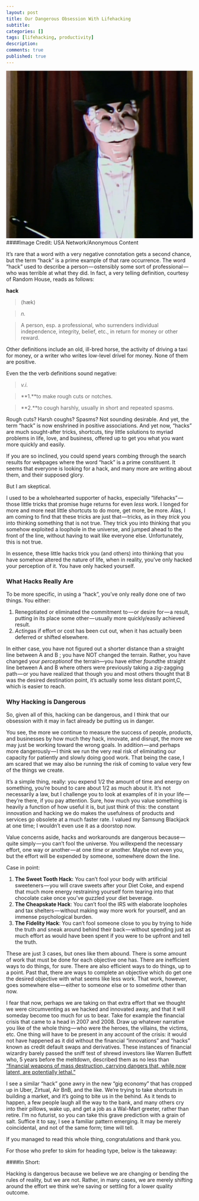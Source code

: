 ```yaml
---
layout: post
title: Our Dangerous Obsession With Lifehacking
subtitle:
categories: []
tags: [lifehacking, productivity]
description:
comments: true
published: true
---
```


![](/graphics/Fsocietyman.png)
####Image Credit: USA Network/Anonymous Content

It’s rare that a word with a very negative connotation gets a second chance, but the term “hack” is a prime example of that rare occurrence. The word “hack” used to describe a person — ostensibly some sort of professional — who was terrible at what they did. In fact, a very telling definition, courtesy of Random House, reads as follows:

 **hack**

> (hæk)

> *n.*

> A person, esp. a professional, who surrenders individual independence,
> integrity, belief, etc., in return for money or other reward.

<!--more-->
Other definitions include an old, ill-bred horse, the activity of
driving a taxi for money, or a writer who writes low-level drivel for
money. None of them are positive.

Even the the verb definitions sound negative:

> *v.i.*

> **1.**to make rough cuts or notches.

> **2.**to cough harshly, usually in short and repeated spasms.

Rough cuts? Harsh coughs? Spasms? Not sounding desirable. And yet, the
term “hack” is now enshrined in positive associations. And yet now,
“hacks” are much sought-after tricks, shortcuts, tiny little solutions
to myriad problems in life, love, and business, offered up to get you
what you want more quickly and easily.

If you are so inclined, you could spend years combing through the search
results for webpages where the word “hack” is a prime constituent. It
seems that everyone is looking for a hack, and many more are writing
about them, and their supposed glory.

But I am skeptical.

I used to be a wholehearted supporter of hacks, especially
“lifehacks” — those little tricks that promise huge returns for even
*less* work. I longed for more and more neat little shortcuts to do
more, get more, be more. Alas, I am coming to find that these tricks are
just that — tricks, as in they *trick* you into thinking something that
is not true. They trick you into thinking that you somehow exploited a
loophole in the universe, and jumped ahead to the front of the line,
without having to wait like everyone else. Unfortunately, this is not
true.

In essence, these little hacks trick you (and others) into thinking that
you have somehow altered the nature of life, when in reality, you’ve
only hacked your perception of it. You have only hacked yourself.

### What Hacks Really Are

To be more specific, in using a “hack”, you’ve only really done one of
two things. You either:

1.  Renegotiated or eliminated the commitment to — or desire for — a
    result, putting in its place some other — usually more
    quickly/easily achieved result.
2.  *Acting*as if effort or cost has been cut out, when it has actually
    been deferred or shifted elsewhere.

In either case, you have not figured out a shorter distance than a
straight line between A and B ; you have NOT changed the terrain.
Rather, you have changed your *perception*of the terrain—you have either
*found*the straight line between A and B where others were previously
taking a zig-zagging path — or you have realized that though you and
most others thought that B was the desired destination point, it’s
actually some less distant point,C, which is easier to reach.

### Why Hacking is Dangerous

So, given all of this, hacking can be dangerous, and I think that our
obsession with it may in fact already be putting us in danger.

You see, the more we continue to measure the success of people,
products, and businesses by how much they hack, innovate, and disrupt,
the more we may just be working toward the wrong goals. In
addition — and perhaps more dangerously — I think we run the very real
risk of eliminating our capacity for patiently and slowly doing good
work. That being the case, I am scared that we may also be running the
risk of coming to value very few of the things we create.

It’s a simple thing, really: you expend 1/2 the amount of time and
energy on something, you’re bound to care about 1/2 as much about it.
It’s not necessarily a law, but I challenge you to look at examples of
it in your life — they’re there, if you pay attention. Sure, how much
you value something is heavily a function of how useful it is, but just
think of this: the constant innovation and hacking we do makes the
usefulness of products and services go obsolete at a much faster rate. I
valued my Samsung Blackjack at one time; I wouldn’t even use it as a
doorstop now.

Value concerns aside, hacks and workarounds are dangerous
because — quite simply — you can’t fool the universe. You *will*expend
the necessary effort, one way or another — at one *time* or another.
Maybe not even you, but the effort will be expended by someone,
somewhere down the line.

Case in point:

1.  **The Sweet Tooth Hack:** You can’t fool your body with artificial
    sweeteners — you will crave sweets after your Diet Coke, and expend
    that much more energy restraining yourself form tearing into that
    chocolate cake once you’ve guzzled your diet beverage.
2.  **The Cheapskate Hack**: You can’t fool the IRS with elaborate
    loopholes and tax shelters — without making way more work for
    yourself, and an immense psychological burden.
3.  **The Fidelity Hack**: You can’t fool someone close to you by trying
    to hide the truth and sneak around behind their back — without
    spending just as much effort as would have been spent if you were to
    be upfront and tell the truth.

These are just 3 cases, but ones like them abound. There is some amount
of work that must be done for each objective one has. There are
inefficient ways to do things, for sure. There are also efficient ways
to do things, up to a point. Past that, there are ways to complete an
objective which do get one the desired objective with what seems like
less work. That work, however, goes somewhere else — either to some*one*
else or to some*time* other than now.

I fear that now, perhaps we are taking on that extra effort that we
thought we were circumventing as we hacked and innovated away, and that
it will someday become too much for us to bear. Take for example the
financial crisis that came to a head in 2007 and 2008. Draw up whatever
narrative you like of the whole thing — who were the heroes, the
villains, the victims, etc. One thing will have to be present in any
account of the crisis: it would not have happened as it did without the
financial “innovations” and “hacks” known as credit default swaps and
derivatives. These instances of financial wizardry barely passed the
sniff test of shrewd investors like Warren Buffett who, 5 years before
the meltdown, described them as no less than [“financial weapons of mass
destruction, carrying dangers that, while now latent, are potentially
lethal.”](http://www.berkshirehathaway.com/2002ar/2002ar.pdf)

I see a similar “hack” gone awry in the new “gig economy” that has
cropped up in Uber, Zirtual, Air BnB, and the like. We’re trying to take
shortcuts in building a market, and it’s going to bite us in the behind.
As it tends to happen, a few people laugh all the way to the bank, and
many others cry into their pillows, wake up, and get a job as a Wal-Mart
greeter, rather than retire. I’m no futurist, so you can take this grave
prediction with a grain of salt. Suffice it to say, I see a familiar
pattern emerging. It may be merely coincidental, and not of the same
form; time will tell.

If you managed to read this whole thing, congratulations and thank you.

For those who prefer to skim for heading type, below is the takeaway:

####In Short:

Hacking is dangerous because we believe we are changing or bending the
rules of reality, but we are not. Rather, in many cases, we are merely
shifting around the effort we think we’re saving or settling for a lower
quality outcome.
